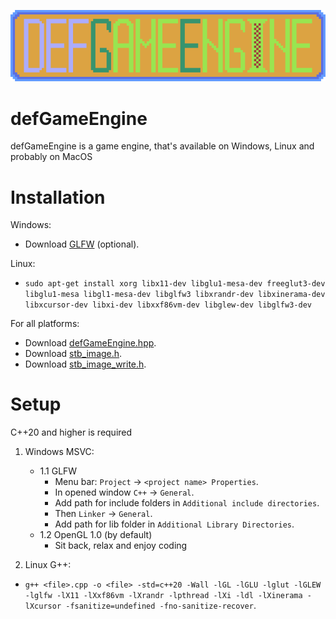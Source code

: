 <p align="center"><img src="dge_large_logo.png"></p>

# defGameEngine
defGameEngine is a game engine, that's available on Windows, Linux and probably on MacOS

# Installation

Windows:
- Download [GLFW](https://www.glfw.org/download.html) (optional).

Linux:
- `sudo apt-get install xorg libx11-dev libglu1-mesa-dev freeglut3-dev libglu1-mesa libgl1-mesa-dev libglfw3 libxrandr-dev libxinerama-dev libxcursor-dev libxi-dev libxxf86vm-dev libglew-dev libglfw3-dev`

For all platforms:
- Download [defGameEngine.hpp](https://raw.githubusercontent.com/defini7/defGameEngine/master/defGameEngine.hpp).
- Download [stb_image.h](https://github.com/nothings/stb/blob/master/stb_image.h).
- Download [stb_image_write.h](https://github.com/nothings/stb/blob/master/stb_image_write.h).

# Setup

C++20 and higher is required

1. Windows MSVC:
   - 1.1 GLFW
      - Menu bar: `Project` -> `<project name> Properties`.
      - In opened window `C++` -> `General`.
      - Add path for include folders in `Additional include directories`.
      - Then `Linker` -> `General`.
      - Add path for lib folder in `Additional Library Directories`.
   - 1.2 OpenGL 1.0 (by default)
      - Sit back, relax and enjoy coding

2. Linux G++:
- `g++ <file>.cpp -o <file> -std=c++20 -Wall -lGL -lGLU -lglut -lGLEW -lglfw -lX11 -lXxf86vm -lXrandr -lpthread -lXi -ldl -lXinerama -lXcursor -fsanitize=undefined -fno-sanitize-recover`.

